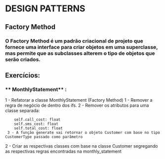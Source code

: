 # DESIGN PATTERNS

## Factory Method

### O **Factory Method** é um padrão criacional de projeto que fornece uma interface para criar objetos em uma superclasse, mas permite que as subclasses alterem o tipo de objetos que serão criados.

## Exercícios:
### ** MonthlyStatement** : 
1 - Refatorar a classe MonthlyStatement (Factory Method)
     1 - Remover a regra de negócio de dentro dos ifs.
     2 - Remover os atributos para uma classe separada:

        self.call_cost: float
        self.sms_cost: float
        self.total_cost: float
     3 - A função generate vai retornar o objeto Customer com base no tipo CustomerType passado como parâmetro
2 - Criar as respectivas classes com base na classe Customer segregando as respectivas regras encontradas na monthly_statement

### 
